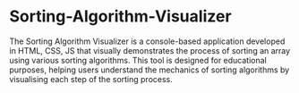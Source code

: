 # Sorting-Algorithm-Visualizer
The Sorting Algorithm Visualizer is a console-based application developed in HTML, CSS, JS that visually demonstrates the process of sorting an array using various sorting algorithms. This tool is designed for educational purposes, helping users understand the mechanics of sorting algorithms by visualising each step of the sorting process.
